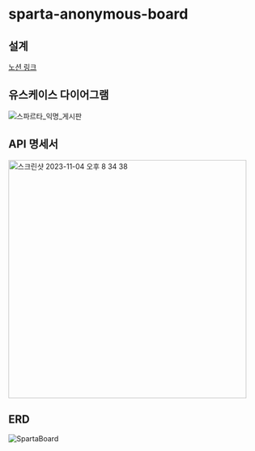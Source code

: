 # sparta-anonymous-board

## 설계
[노션 링크](https://lycoris62.notion.site/Spring-494a7848f9e947599ddf97a91ff9749c?pvs=4)

## 유스케이스 다이어그램 
![스파르타_익명_게시판](https://github.com/lycoris62/sparta-anonymous-board/assets/55584664/897dbb47-8012-4014-8adc-edbea3f030d8)

## API 명세서
<img width="470" alt="스크린샷 2023-11-04 오후 8 34 38" src="https://github.com/lycoris62/sparta-anonymous-board/assets/55584664/81bc72d5-39da-46cc-bc60-a7a02a2e328f">

## ERD
![SpartaBoard](https://github.com/lycoris62/sparta-anonymous-board/assets/55584664/3570f26e-68fd-413e-8068-58b38b38a282)
